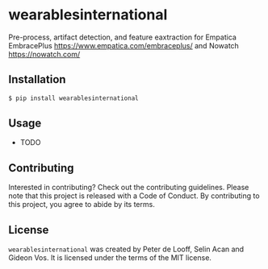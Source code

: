 # wearablesinternational

Pre-process, artifact detection, and feature eaxtraction for Empatica EmbracePlus https://www.empatica.com/embraceplus/ and Nowatch https://nowatch.com/

## Installation

```bash
$ pip install wearablesinternational
```

## Usage

- TODO

## Contributing

Interested in contributing? Check out the contributing guidelines. Please note that this project is released with a Code of Conduct. By contributing to this project, you agree to abide by its terms.

## License

`wearablesinternational` was created by Peter de Looff, Selin Acan and Gideon Vos. It is licensed under the terms of the MIT license.


